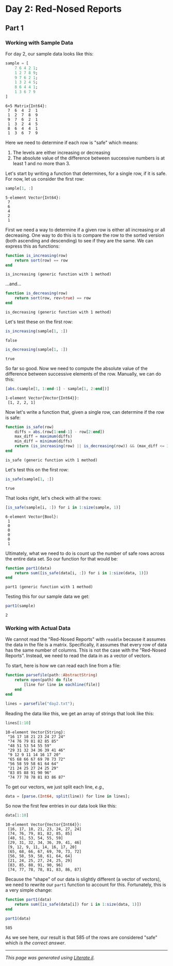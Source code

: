 # Day 2: Red-Nosed Reports

## Part 1

### Working with Sample Data

For day 2, our sample data looks like this:

````julia
sample = [
    7 6 4 2 1;
    1 2 7 8 9;
    9 7 6 2 1;
    1 3 2 4 5;
    8 6 4 4 1;
    1 3 6 7 9
]
````

````
6×5 Matrix{Int64}:
 7  6  4  2  1
 1  2  7  8  9
 9  7  6  2  1
 1  3  2  4  5
 8  6  4  4  1
 1  3  6  7  9
````

Here we need to determine if each row is "safe" which means:

1. The levels are either increasing or decreasing
2. The absolute value of the difference between successive numbers is at least 1 and no more than 3.

Let's start by writing a function that determines, for a single row,
if it is safe.  For now, let us consider the first row:

````julia
sample[1, :]
````

````
5-element Vector{Int64}:
 7
 6
 4
 2
 1
````

First we need a way to determine if a given row is either
all increasing or all decreasing.  One way to do this is
to compare the row to the sorted version (both ascending and descending)
to see if they are the same.  We can express this as functions:

````julia
function is_increasing(row)
    return sort(row) == row
end
````

````
is_increasing (generic function with 1 method)
````

...and...

````julia
function is_decreasing(row)
    return sort(row, rev=true) == row
end
````

````
is_decreasing (generic function with 1 method)
````

Let's test these on the first row:

````julia
is_increasing(sample[1, :])
````

````
false
````

````julia
is_decreasing(sample[1, :])
````

````
true
````

So far so good.  Now we need to compute the absolute value of the
difference between successive elements of the row.  Manually,
we can do this:

````julia
[abs.(sample[1, 1:end-1] - sample[1, 2:end])]
````

````
1-element Vector{Vector{Int64}}:
 [1, 2, 2, 1]
````

Now let's write a function that, given a single row, can determine
if the row is safe:

````julia
function is_safe(row)
    diffs = abs.(row[1:end-1] - row[2:end])
    max_diff = maximum(diffs)
    min_diff = minimum(diffs)
    return (is_increasing(row) || is_decreasing(row)) && (max_diff <= 3) & (min_diff >= 1)
end
````

````
is_safe (generic function with 1 method)
````

Let's test this on the first row:

````julia
is_safe(sample[1, :])
````

````
true
````

That looks right, let's check with all the rows:

````julia
[is_safe(sample[i, :]) for i in 1:size(sample, 1)]
````

````
6-element Vector{Bool}:
 1
 0
 0
 0
 0
 1
````

Ultimately, what we need to do is count up the number of safe rows
across the entire data set.  So our function for that would be:

````julia
function part1(data)
    return sum([is_safe(data[i, :]) for i in 1:size(data, 1)])
end
````

````
part1 (generic function with 1 method)
````

Testing this for our sample data we get:

````julia
part1(sample)
````

````
2
````

### Working with Actual Data

We cannot read the "Red-Nosed Reports" with `readdlm` because it assumes the
data in the file is a matrix.  Specifically, it assumes that every row of data
has the same number of columns.  This is not the case with the "Red-Nosed
Reports".  Instead, we need to read the data in as a vector of vectors.

To start, here is how we can read each line from a file:

````julia
function parsefile(path::AbstractString)
    return open(path) do file
        [line for line in eachline(file)]
    end
end

lines = parsefile("day2.txt");
````

Reading the data like this, we get an array of strings
that look like this:

````julia
lines[1:10]
````

````
10-element Vector{String}:
 "16 17 18 21 23 24 27 24"
 "74 76 79 81 82 85 85"
 "48 51 53 54 55 59"
 "29 31 32 34 36 39 41 46"
 "9 12 9 11 14 16 17 20"
 "65 68 66 67 69 70 73 72"
 "56 58 59 58 61 64 64"
 "21 24 25 27 24 25 29"
 "83 85 88 91 90 96"
 "74 77 78 78 81 83 86 87"
````

To get our vectors, we just split each line, _e.g.,_

````julia
data = [parse.(Int64, split(line)) for line in lines];
````

So now the first few entries in our data look like this:

````julia
data[1:10]
````

````
10-element Vector{Vector{Int64}}:
 [16, 17, 18, 21, 23, 24, 27, 24]
 [74, 76, 79, 81, 82, 85, 85]
 [48, 51, 53, 54, 55, 59]
 [29, 31, 32, 34, 36, 39, 41, 46]
 [9, 12, 9, 11, 14, 16, 17, 20]
 [65, 68, 66, 67, 69, 70, 73, 72]
 [56, 58, 59, 58, 61, 64, 64]
 [21, 24, 25, 27, 24, 25, 29]
 [83, 85, 88, 91, 90, 96]
 [74, 77, 78, 78, 81, 83, 86, 87]
````

Because the "shape" of our data is slightly different (a vector of vectors),
we need to rewrite our `part1` function to account for this.  Fortunately,
this is a very simple change:

````julia
function part1(data)
    return sum([is_safe(data[i]) for i in 1:size(data, 1)])
end

part1(data)
````

````
585
````

As we see here, our result is that $585$ of the rows are considered "safe"
which *is the correct answer*.

---

*This page was generated using [Literate.jl](https://github.com/fredrikekre/Literate.jl).*

